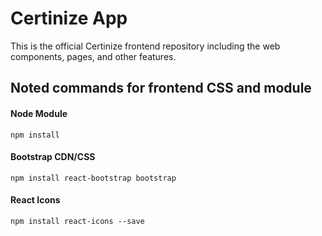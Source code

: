 # Certinize App
This is the official Certinize frontend repository including the web components, pages, and other features.

## Noted commands for frontend CSS and module
#### Node Module
```
npm install
```
#### Bootstrap CDN/CSS
```
npm install react-bootstrap bootstrap
```
#### React Icons
```
npm install react-icons --save
```